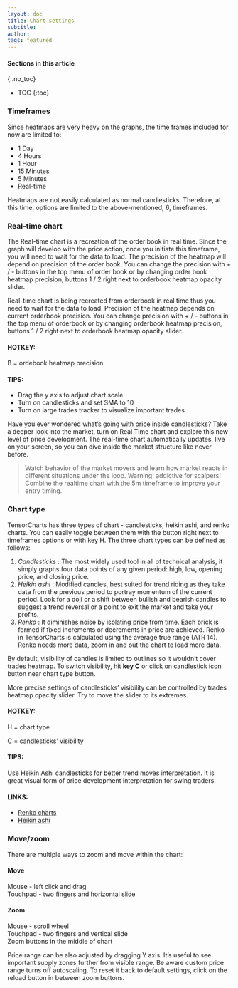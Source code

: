 ```yaml
---
layout: doc
title: Chart settings
subtitle: 
author:
tags: featured
---
```


#### Sections in this article
{:.no_toc}
* TOC
{:toc}

### Timeframes
Since heatmaps are very heavy on the graphs, the time frames included for now are limited to:
- 1 Day
- 4 Hours
- 1 Hour
- 15 Minutes
- 5 Minutes
- Real-time

Heatmaps are not easily calculated as normal candlesticks. Therefore, at this time, options are limited to the above-mentioned, 6, timeframes.

### Real-time chart
The Real-time chart is a recreation of the order book in real time.  Since the graph will develop with the price action, once you initiate this timeframe, you will need to wait for the data to load. The precision of the heatmap will depend on precision of the order book. You can change the precision with + / - buttons in the top menu of order book or by changing order book heatmap precision,  buttons 1 / 2 right next to orderbook heatmap opacity slider.

Real-time chart is being recreated from orderbook in real time thus you need to wait for the data to load. Precision of the heatmap depends on current orderbook precision. You can change precision with + / - buttons in the top menu of orderbook or by changing orderbook heatmap precision,  buttons 1 / 2 right next to orderbook heatmap opacity slider.

<div class="summary-box">
<h4>HOTKEY:</h4>
<p>B = ordebook heatmap precision</p>

<h4>TIPS:</h4>
<ul>
  <li>Drag the y axis to adjust chart scale </li>
  <li>Turn on candlesticks and set SMA to 10</li>
  <li>Turn on large trades tracker to visualize important trades</li>
</ul>
</div>

Have you ever wondered what’s going with price inside candlesticks? Take a deeper look into the market, turn on Real Time chart and explore this new level of price development. The real-time chart automatically updates, live on your screen, so you can dive inside the market structure like never before.


> Watch behavior of the market movers and learn how market reacts in different situations under the loop. Warning: addictive for scalpers!
Combine the realtime chart with the 5m timeframe to improve your entry timing.



### Chart type
TensorCharts has three types of chart -  candlesticks,  heikin ashi, and  renko charts. You can easily toggle between them with the button right next to timeframes options or with key H. The three chart types can be defined as follows:

1. *Candlesticks* : The most widely used tool in all of technical analysis, it simply graphs four data points of any given period: high, low, opening price, and closing price.
2. *Heikin ashi* : Modified candles, best suited for trend riding as they take data from the previous period to portray momentum of the current period. Look for a doji or a shift between bullish and bearish candles to suggest a trend reversal or a point to exit the market and take your profits.
2. *Renko* : It diminishes noise by isolating price from time. Each brick is formed if fixed increments or decrements in price are achieved. Renko in TensorCharts is calculated using the average true range (ATR 14). Renko needs more data, zoom in and out the chart to load more data.

By default, visibility of candles is limited to outlines so it wouldn’t cover trades heatmap. To switch visibility, hit **key C** or click on candlestick icon button near chart type button.

More precise settings of candlesticks’ visibility can be controlled by trades heatmap opacity slider. Try to move the slider to its extremes.

<div class="summary-box">
<h4>HOTKEY:</h4>
<p>H = chart type</p>
<p>C = candlesticks’ visibility </p>

<h4>TIPS:</h4>
<p>Use Heikin Ashi candlesticks for better trend moves interpretation. It is great visual form of price development interpretation for swing traders.</p>
<h4>LINKS:</h4>
<ul>
  <li> <a href="https://www.investopedia.com/terms/r/renkochart.asp" target="_blank">Renko charts</a></li>
  <li> <a href="https://www.investopedia.com/trading/heikin-ashi-better-candlestick/" target="_blank">Heikin ashi</a></li>
</ul>
</div>

### Move/zoom
There are multiple ways to zoom and move within the chart:

#### Move 
Mouse - left click and drag
<br/>
Touchpad - two fingers and horizontal slide

#### Zoom
Mouse - scroll wheel
<br/>
Touchpad - two fingers and vertical slide
<br/>
Zoom buttons in the middle of chart

Price range can be also adjusted by dragging Y axis. It’s useful to see important supply zones further from visible range. Be aware custom price range turns off autoscaling. To reset it back to default settings, click on the reload button in between zoom buttons.

